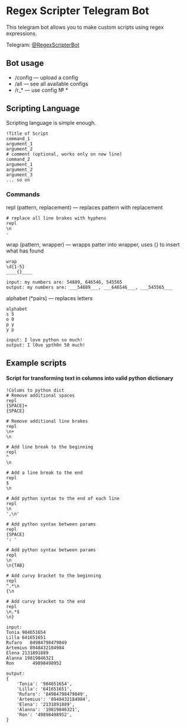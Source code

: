 # Regex Scripter Telegram Bot

This telegram bot allows you to make custom scripts using regex expressions.

Telegram: [@RegexScripterBot](https://t.me/RegexScripterBot)
## Bot usage
- /config — upload a config
- /all — see all available configs
- /r_* — use config № *

## Scripting Language
Scripting language is simple enough.
```
!Title of Script
command_1
argument_1
argument_2
# comment (optional, works only on new line)
command_2
argument_1
argument_2
argument_3
... so on
```
### Commands
repl (pattern, replacement) — replaces pattern with replacement
```
# replace all line brakes with hyphens
repl
\n
-
```
wrap (pattern, wrapper) — wrapps patter into wrapper, uses {} to insert what has found
```
wrap
\d{1-5}
____{}____
```
```
input: my numbers are: 54889, 646546, 545565
output: my numbers are: ___54889___, ___646546___, ___545565___
```
alphabet (*pairs) — replaces letters
```
alphabet
s 5
o 0
p y
y p
```
```
input: I love python so much!
output: I l0ve ypth0n 50 much!
```

## Example scripts

#### Script for transforming text in columns into valid python dictionary
```
!Colums to python dict
# Remove additional spaces
repl
{SPACE}+
{SPACE}

# Remove additional line brakes
repl
\n+
\n

# Add line break to the beginning
repl
^
\n

# Add a line break to the end
repl
$
\n

# Add python syntax to the end of each line
repl
\n
',\n'

# Add python syntax between params
repl
{SPACE}
': '

# Add python syntax between params
repl
\n
\n{TAB}

# Add curvy bracket to the beginning
repl
^.*\n
{\n

# Add curvy bracket to the end
repl
\n.*$
\n}
```
```
input:
Tonia 984651654
Lilla 641651651
Rufaro   84984798479849
Artemius 8948432184984
Elena 2131891889
Alanna 19819846321
Ron       49898498952

output:
{
    'Tonia': '984651654',
    'Lilla': '641651651',
    'Rufaro': '84984798479849',
    'Artemius': '8948432184984',
    'Elena': '2131891889',
    'Alanna': '19819846321',
    'Ron': '49898498952',
}
```